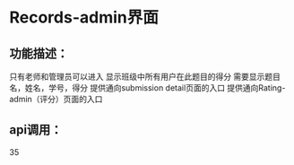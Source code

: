 # Records-admin界面
## 功能描述：
只有老师和管理员可以进入
显示班级中所有用户在此题目的得分
需要显示题目名，姓名，学号，得分
提供通向submission detail页面的入口
提供通向Rating-admin（评分）页面的入口

## api调用：
35